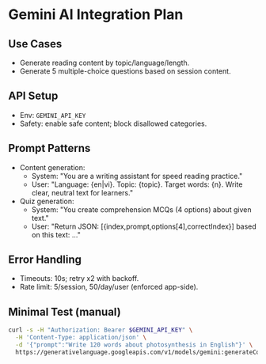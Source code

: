 # Gemini AI Integration Plan

## Use Cases

- Generate reading content by topic/language/length.
- Generate 5 multiple-choice questions based on session content.

## API Setup

- Env: `GEMINI_API_KEY`
- Safety: enable safe content; block disallowed categories.

## Prompt Patterns

- Content generation:
  - System: "You are a writing assistant for speed reading practice."
  - User: "Language: {en|vi}. Topic: {topic}. Target words: {n}. Write clear, neutral text for learners."
- Quiz generation:
  - System: "You create comprehension MCQs (4 options) about given text."
  - User: "Return JSON: [{index,prompt,options[4],correctIndex}] based on this text: ..."

## Error Handling

- Timeouts: 10s; retry x2 with backoff.
- Rate limit: 5/session, 50/day/user (enforced app-side).

## Minimal Test (manual)

```bash
curl -s -H "Authorization: Bearer $GEMINI_API_KEY" \
  -H 'Content-Type: application/json' \
  -d '{"prompt":"Write 120 words about photosynthesis in English"}' \
  https://generativelanguage.googleapis.com/v1/models/gemini:generateContent
```
